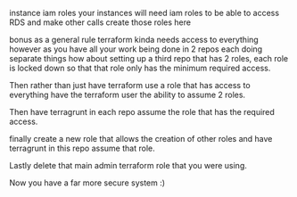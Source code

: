 instance iam roles
your instances will need iam roles to be able to access RDS and make other calls
create those roles here

bonus
as a general rule terraform kinda needs access to everything
however as you have all your work being done in 2 repos each doing separate things
how about setting up a third repo that has 2 roles, each role is locked down
so that that role only has the minimum required access.

Then rather than just have terraform use a role that has access to everything
have the terraform user the ability to assume 2 roles.

Then have terragrunt in each repo assume the role that has the required access.

finally create a new role that allows the creation of other roles and have terragrunt
in this repo assume that role.

Lastly delete that main admin terraform role that you were using.

Now you have a far more secure system :)
